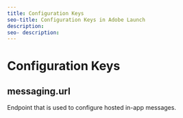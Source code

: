 ```yaml
---
title: Configuration Keys
seo-title: Configuration Keys in Adobe Launch
description: 
seo- description: 
---
```


# Configuration Keys

## messaging.url

Endpoint that is used to configure hosted in-app messages.

